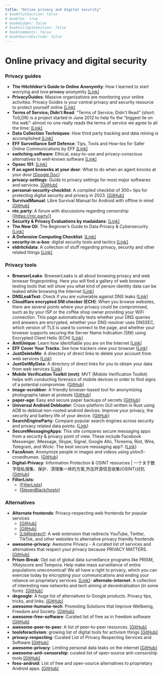 ```yaml
---
title: "Online privacy and digital security"
# bookFlatSection: false
# bookToc: true
# bookHidden: false
# bookCollapseSection: false
# bookComments: false
# bookSearchExclude: false
---
```


# Online privacy and digital security

### Privacy guides
- **The Hitchhiker’s Guide to Online Anonymity**: How I learned to start worrying and love ~~privacy~~ anonymity [[Link]](https://anonymousplanet.org)
- **PrivacyGuides**: Massive organizations are monitoring your online activities. Privacy Guides is your central privacy and security resource to protect yourself online [[Link]](https://privacyguides.org/)
- **Terms of Service; Didn't Read**: "Terms of Service; Didn't Read" (short: ToS;DR) is a project started in June 2012 to help fix the “biggest lie on the web”: almost no one really reads the terms of service we agree to all the time: [[Link]](https://tosdr.org/)
- **Data Collection Techniques**: How third party tracking and data mining is accomplished [[Link]](https://www.whonix.org/wiki/Data_Collection_Techniques)
- **EFF Surveillance Self Defence**: Tips, Tools and How-tos for Safer Online Communications by EFF [[Link]](https://ssd.eff.org/)
- **switching.software**: Ethical, easy-to-use and privacy-conscious alternatives to well-known software [[Link]](https://switching.software/)
- **Opsec 101**: [[Link]](https://opsec101.org)
- **If an agent knowcks at your door**: What to do when an agent knocks at your door [[Google Doc]](https://docs.google.com/document/d/176Yds1p63Q3iaKilw0luChMzlJhODdiPvF2I4g9eIXo)
- **privacy-settings**: Guide to privacy settings for most major softwares and services. [[GitHub]](https://github.com/StellarSand/privacy-settings)
- **personal-security-checklist**: A compiled checklist of 300+ tips for protecting digital security and privacy in 2023. [[GitHub]](https://github.com/Lissy93/personal-security-checklist)
- **SurvivalManual**: Libre Survival Manual for Android with offline in mind [[GitHub]](https://github.com/ligi/SurvivalManual)
- **ntc.party**: A forum with discussions regarding censorship [[https://ntc.party]]
- **Security & Privacy Evaluations by madaidans**: [[Link]](https://madaidans-insecurities.github.io)
- **The New Oil**: The Beginner’s Guide to Data Privacy & Cybersecurity [[Link]](https://thenewoil.org)
- **A Defensive Computing Checklist**: [[Link]](https://defensivecomputingchecklist.com)
- **security-in-a-box**: digital security tools and tactics [[Link]](https://securityinabox.org/en/)
- **eldritchdata**: A collection of stuff regarding privacy, security and other related things [[Link]](https://eldritchdata.neocities.org)

### Privacy tools
- **BrowserLeaks**: BrowserLeaks is all about browsing privacy and web browser fingerprinting. Here you will find a gallery of web browser testing tools that will show you what kind of person identity data can be leaked while browsing the Internet [[Link]](https://browserleaks.com/)
- **DNSLeakTest**: Check if you are vulnerable against DNS leaks [[Link]](https://dnsleaktest.com/)
- **Cloudflare encrypted SNI checker (ECH)**: When you browse websites, there are several points where your privacy could be compromised, such as by your ISP or the coffee shop owner providing your WiFi connection. This page automatically tests whether your DNS queries and answers are encrypted, whether your DNS resolver uses DNSSEC, which version of TLS is used to connect to the page, and whether your browser supports securing the Server Name Indication (SNI) using Encrypted Client Hello (ECH) [[Link]](https://www.cloudflare.com/ssl/encrypted-sni/)
- **AmIUnique**: Learn how identifiable you are on the Internet [[Link]](https://amiunique.org/)
- **EFF Cover Your Tracks**: See how trackers view your browser [[Link]](https://coveryourtracks.eff.org/)
- **JustDeleteMe**: A directory of direct links to delete your account from web services [[Link]](https://justdeleteme.xyz/)
- **JustGetMyData**: A directory of direct links for you to obtain your data from web services [[Link]](https://justgetmydata.com/)
- **Mobile Verification Toolkit (mvt)**: MVT (Mobile Verification Toolkit) helps with conducting forensics of mobile devices in order to find signs of a potential compromise. [[GitHub]](https://github.com/mvt-project/mvt)
- **image-scrubber**: A friendly browser-based tool for anonymizing photographs taken at protests [[GitHub]](https://github.com/everestpipkin/image-scrubber)
- **paper-age**: Easy and secure paper backups of secrets [[GitHub]](https://github.com/matiaskorhonen/paper-age)
- **Universal Android Debloater**: Cross-platform GUI written in Rust using ADB to debloat non-rooted android devices. Improve your privacy, the security and battery life of your device. [[GitHub]](https://github.com/0x192/universal-android-debloater)
- **SearchEngineParty**: Compare popular search engines across security and privacy related data points: [[Link]](https://searchengine.party/)
- **SecureMessagingApps**: This site compares secure messaging apps from a security & privacy point of view. These include Facebook Messenger, iMessage, Skype, Signal, Google Allo, Threema, Riot, Wire, Telegram, and Wickr. The best secure messaging app?: [[Link]](https://www.securemessagingapps.com/)
- **FaceAnon**: Anonymize people in images and videos using yolov5-crowdhuman. [[GitHub]](https://github.com/MichaelRomeroJr/FaceAnon)
- **Digital-Privacy**: Information Protection & OSINT resources | 一个关于数字隐私搜集、保护、清理集一体的方案,外加开源信息收集(OSINT)对抗 [[GitHub]](https://github.com/ffffffff0x/Digital-Privacy)
- **FilterLists**:
    - [[FilterLists]](https://filterlists.com)
    - [[StevenBlack/hosts]](https://github.com/StevenBlack/hosts)

### Alternatives
- **Alternate frontends**: Privacy-respecting web frontends for popular services 
    - [[GitHub]](https://github.com/digitalblossom/alternative-frontends) 
    - [[GitHub]](https://github.com/mendel5/alternative-front-ends)
    - [[LibRedirect]](https://libredirect.github.io): A web extension that redirects YouTube, Twitter, TikTok, and other websites to alternative privacy friendly frontends
- **awesome-privacy**: Awesome Privacy - A curated list of services and alternatives that respect your privacy because PRIVACY MATTERS. [[GitHub]](https://github.com/pluja/awesome-privacy)
- **Prism-Break**: Opt out of global data surveillance programs like PRISM, XKeyscore and Tempora. Help make mass surveillance of entire populations uneconomical! We all have a right to privacy, which you can exercise today by encrypting your communications and ending your reliance on proprietary services: [[Link]](https://prism-break.org/en/)- **alternate-internet**: A collection of interesting new networks and tech aiming at decentralisation (in some form). [[GitHub]](https://github.com/redecentralize/alternative-internet)
- **degoogle**: A huge list of alternatives to Google products. Privacy tips, tricks, and links. [[GitHub]](https://github.com/tycrek/degoogle)
- **awesome-humane-tech**: Promoting Solutions that Improve Wellbeing, Freedom and Society. [[GitHub]](https://github.com/humanetech-community/awesome-humane-tech)
- **awesome-free-software**: Curated list of free as in freedom software [[GitHub]](https://github.com/johnjago/awesome-free-software)
- **awesome-peer-to-peer**: A list of peer-to-peer resources. [[GitHub]](https://github.com/kgryte/awesome-peer-to-peer)
- **toolsforactivism**: growing list of digital tools for activism things [[GitHub]](https://github.com/drewrwilson/toolsforactivism)
- **privacy-respecting**: Curated List of Privacy Respecting Services and Software [[GitHub]](https://github.com/nikitavoloboev/privacy-respecting)
- **awesome-privacy**: Limiting personal data leaks on the internet [[GitHub]](https://github.com/KevinColemanInc/awesome-privacy)
- **awesome-anti-censorship**: curated list of open-source anti-censorship tools [[GitHub]](https://github.com/danoctavian/awesome-anti-censorship)
- **foss-android**: List of free and open-source alternatives to proprietary Android apps. [[GitHub]](https://github.com/theel0ja/foss-android)
